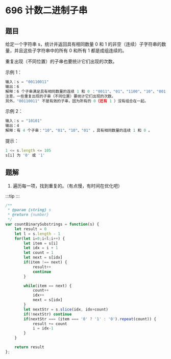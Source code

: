 # 696 计数二进制子串

## 题目
给定一个字符串 s，统计并返回具有相同数量 0 和 1 的非空（连续）子字符串的数量，并且这些子字符串中的所有 0 和所有 1 都是成组连续的。

重复出现（不同位置）的子串也要统计它们出现的次数。

 
示例 1：
```javascript
输入：s = "00110011"
输出：6
解释：6 个子串满足具有相同数量的连续 1 和 0 ："0011"、"01"、"1100"、"10"、"0011" 和 "01" 。
注意，一些重复出现的子串（不同位置）要统计它们出现的次数。
另外，"00110011" 不是有效的子串，因为所有的 0（还有 1 ）没有组合在一起。
```

示例 2：
```javascript
输入：s = "10101"
输出：4
解释：有 4 个子串："10"、"01"、"10"、"01" ，具有相同数量的连续 1 和 0 。
 ```

提示：
```javascript
1 <= s.length <= 105
s[i] 为 '0' 或 '1'
```

## 题解
1. 遍历每一项，找到重复的。（有点慢，有时间在优化吧）

:::tip
<runtime :list="[7996, 5.21, 47.9, 51.56]" />
:::


```javascript
/**
 * @param {string} s
 * @return {number}
 */
var countBinarySubstrings = function(s) {
    let result = 0
    let l = s.length - 1
    for(let i=0;i<l;i++) {
        let item = s[i]
        let idx = i + 1
        let count = 1
        let next = s[idx]
        if(item !== next) {
            result++
            continue
        }

        while(item == next) {
            count++
            idx++
            next = s[idx]
        }
        let nextStr = s.slice(idx, idx+count)
        if(!nextStr) continue
        if(nextStr === (item === '0' ? '1' : '0').repeat(count)) {
            result += count
            i = idx-1
        }
    }

    return result
};
```